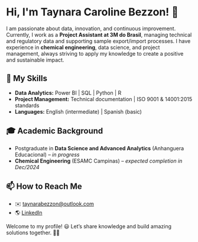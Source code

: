 # Hi, I'm Taynara Caroline Bezzon! 👋

I am passionate about data, innovation, and continuous improvement. Currently, I work as a **Project Assistant at 3M do Brasil**, managing technical and regulatory data and supporting sample export/import processes. I have experience in **chemical engineering**, data science, and project management, always striving to apply my knowledge to create a positive and sustainable impact.

## 🚀 My Skills
- **Data Analytics:** Power BI | SQL | Python | R
- **Project Management:** Technical documentation | ISO 9001 & 14001:2015 standards
- **Languages:** English (intermediate) | Spanish (basic)

## 🎓 Academic Background
- Postgraduate in **Data Science and Advanced Analytics** (Anhanguera Educacional) – *in progress*
- **Chemical Engineering** (ESAMC Campinas) – *expected completion in Dec/2024*

## 📫 How to Reach Me
- ✉️ [taynarabezzon@outlook.com](mailto:taynarabezzon@outlook.com)
- 🌎 [LinkedIn](https://www.linkedin.com/in/taynarabezzon)

Welcome to my profile! 😃 Let’s share knowledge and build amazing solutions together. 🚀✨
